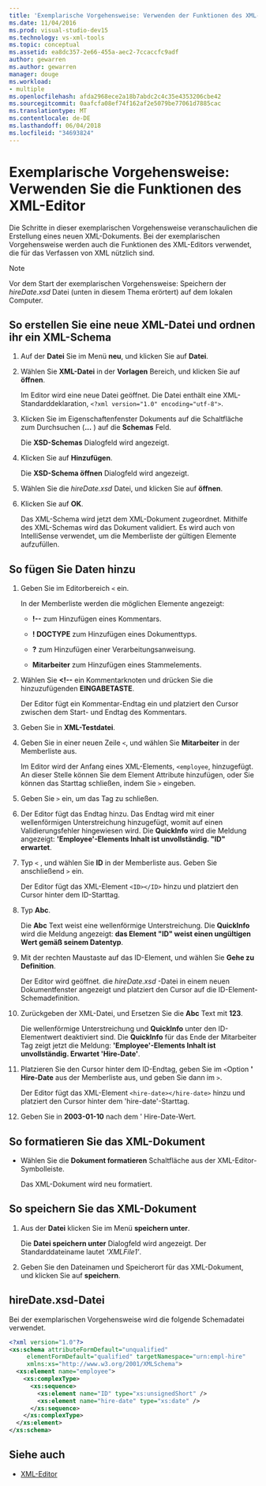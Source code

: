 ```yaml
---
title: 'Exemplarische Vorgehensweise: Verwenden der Funktionen des XML-Editors'
ms.date: 11/04/2016
ms.prod: visual-studio-dev15
ms.technology: vs-xml-tools
ms.topic: conceptual
ms.assetid: ea8dc357-2e66-455a-aec2-7ccaccfc9adf
author: gewarren
ms.author: gewarren
manager: douge
ms.workload:
- multiple
ms.openlocfilehash: afda2968ece2a18b7abdc2c4c35e4353206cbe42
ms.sourcegitcommit: 0aafcfa08ef74f162af2e5079be77061d7885cac
ms.translationtype: MT
ms.contentlocale: de-DE
ms.lasthandoff: 06/04/2018
ms.locfileid: "34693824"
---
```

# <a name="walkthrough-use-xml-editor-features"></a>Exemplarische Vorgehensweise: Verwenden Sie die Funktionen des XML-Editor

Die Schritte in dieser exemplarischen Vorgehensweise veranschaulichen die Erstellung eines neuen XML-Dokuments. Bei der exemplarischen Vorgehensweise werden auch die Funktionen des XML-Editors verwendet, die für das Verfassen von XML nützlich sind.

> [!NOTE]
> Vor dem Start der exemplarischen Vorgehensweise: Speichern der *hireDate.xsd* Datei (unten in diesem Thema erörtert) auf dem lokalen Computer.

## <a name="to-create-a-new-xml-file-and-associate-it-with-an-xml-schema"></a>So erstellen Sie eine neue XML-Datei und ordnen ihr ein XML-Schema

1.  Auf der **Datei** Sie im Menü **neu**, und klicken Sie auf **Datei**.

2.  Wählen Sie **XML-Datei** in der **Vorlagen** Bereich, und klicken Sie auf **öffnen**.

     Im Editor wird eine neue Datei geöffnet. Die Datei enthält eine XML-Standarddeklaration, `<?xml version="1.0" encoding="utf-8">`.

3.  Klicken Sie im Eigenschaftenfenster Dokuments auf die Schaltfläche zum Durchsuchen (**...** ) auf die **Schemas** Feld.

     Die **XSD-Schemas** Dialogfeld wird angezeigt.

4.  Klicken Sie auf **Hinzufügen**.

     Die **XSD-Schema öffnen** Dialogfeld wird angezeigt.

5.  Wählen Sie die *hireDate.xsd* Datei, und klicken Sie auf **öffnen**.

6.  Klicken Sie auf **OK**.

     Das XML-Schema wird jetzt dem XML-Dokument zugeordnet. Mithilfe des XML-Schemas wird das Dokument validiert. Es wird auch von IntelliSense verwendet, um die Memberliste der gültigen Elemente aufzufüllen.

## <a name="to-add-data"></a>So fügen Sie Daten hinzu

1.  Geben Sie im Editorbereich `<` ein.

     In der Memberliste werden die möglichen Elemente angezeigt:

    -   **!--** zum Hinzufügen eines Kommentars.

    -   **! DOCTYPE** zum Hinzufügen eines Dokumenttyps.

    -   **?** zum Hinzufügen einer Verarbeitungsanweisung.

    -   **Mitarbeiter** zum Hinzufügen eines Stammelements.

2.  Wählen Sie **<!--** ein Kommentarknoten und drücken Sie die hinzuzufügenden **EINGABETASTE**.

     Der Editor fügt ein Kommentar-Endtag ein und platziert den Cursor zwischen dem Start- und Endtag des Kommentars.

3.  Geben Sie in **XML-Testdatei**.

4.  Geben Sie in einer neuen Zeile `<`, und wählen Sie **Mitarbeiter** in der Memberliste aus.

     Im Editor wird der Anfang eines XML-Elements, `<employee`, hinzugefügt. An dieser Stelle können Sie dem Element Attribute hinzufügen, oder Sie können das Starttag schließen, indem Sie `>` eingeben.

5.  Geben Sie `>` ein, um das Tag zu schließen.

6.  Der Editor fügt das Endtag hinzu. Das Endtag wird mit einer wellenförmigen Unterstreichung hinzugefügt, womit auf einen Validierungsfehler hingewiesen wird. Die **QuickInfo** wird die Meldung angezeigt: **'Employee'-Elements Inhalt ist unvollständig. "ID" erwartet**.

7.  Typ `<` , und wählen Sie **ID** in der Memberliste aus. Geben Sie anschließend `>` ein.

     Der Editor fügt das XML-Element `<ID></ID>` hinzu und platziert den Cursor hinter dem ID-Starttag.

8.  Typ **Abc**.

     Die **Abc** Text weist eine wellenförmige Unterstreichung. Die **QuickInfo** wird die Meldung angezeigt: **das Element "ID" weist einen ungültigen Wert gemäß seinem Datentyp**.

9. Mit der rechten Maustaste auf das ID-Element, und wählen Sie **Gehe zu Definition**.

     Der Editor wird geöffnet. die *hireDate.xsd* -Datei in einem neuen Dokumentfenster angezeigt und platziert den Cursor auf die ID-Element-Schemadefinition.

10. Zurückgeben der XML-Datei, und Ersetzen Sie die **Abc** Text mit **123**.

     Die wellenförmige Unterstreichung und **QuickInfo** unter den ID-Elementwert deaktiviert sind. Die **QuickInfo** für das Ende der Mitarbeiter Tag zeigt jetzt die Meldung: **'Employee'-Elements Inhalt ist unvollständig. Erwartet 'Hire-Date'**.

11. Platzieren Sie den Cursor hinter dem ID-Endtag, geben Sie im `<`Option **' Hire-Date** aus der Memberliste aus, und geben Sie dann im `>`.

     Der Editor fügt das XML-Element `<hire-date></hire-date>` hinzu und platziert den Cursor hinter dem 'hire-date'-Starttag.

12. Geben Sie in **2003-01-10** nach dem ' Hire-Date-Wert.

## <a name="to-format-the-xml-document"></a>So formatieren Sie das XML-Dokument

- Wählen Sie die **Dokument formatieren** Schaltfläche aus der XML-Editor-Symbolleiste.

    Das XML-Dokument wird neu formatiert.

## <a name="to-save-the-xml-document"></a>So speichern Sie das XML-Dokument

1.  Aus der **Datei** klicken Sie im Menü **speichern unter**.

     Die **Datei speichern unter** Dialogfeld wird angezeigt. Der Standarddateiname lautet *'XMLFile1'*.

2.  Geben Sie den Dateinamen und Speicherort für das XML-Dokument, und klicken Sie auf **speichern**.

## <a name="hiredatexsd-file"></a>hireDate.xsd-Datei
 Bei der exemplarischen Vorgehensweise wird die folgende Schemadatei verwendet.

```xml
<?xml version="1.0"?>
<xs:schema attributeFormDefault="unqualified"
     elementFormDefault="qualified" targetNamespace="urn:empl-hire"
     xmlns:xs="http://www.w3.org/2001/XMLSchema">
  <xs:element name="employee">
    <xs:complexType>
      <xs:sequence>
        <xs:element name="ID" type="xs:unsignedShort" />
        <xs:element name="hire-date" type="xs:date" />
      </xs:sequence>
    </xs:complexType>
  </xs:element>
</xs:schema>
```

## <a name="see-also"></a>Siehe auch

- [XML-Editor](../xml-tools/xml-editor.md)
